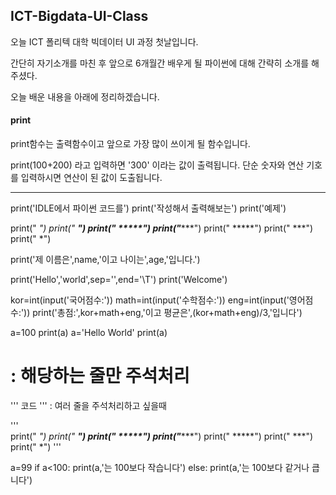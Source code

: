 ## ICT-Bigdata-UI-Class ###

오늘 ICT 폴리텍 대학 빅데이터 UI 과정 첫날입니다. 

간단히 자기소개를 마친 후 앞으로 6개월간 배우게 될 파이썬에 대해 간략히 소개를 해주셨다.

오늘 배운 내용을 아래에 정리하겠습니다.

#### print ####

print함수는 출력함수이고 앞으로 가장 많이 쓰이게 될 함수입니다.

print(100+200) 라고 입력하면 '300' 이라는 값이 출력됩니다. 단순 숫자와 연산 기호를 입력하시면 연산이 된 값이 도출됩니다.


----------------------------------------------------------------------------------------------------


print('IDLE에서 파이썬 코드를')
print('작성해서 출력해보는')
print('예제')


print("   *")
print("  ***")
print(" *****")
print("*******")
print(" *****")
print("  ***")
print("   *")



print('제 이름은',name,'이고 나이는',age,'입니다.')

print('Hello','world',sep='',end='\T')
print('Welcome')


kor=int(input('국어점수:'))
math=int(input('수학점수:'))
eng=int(input('영어점수:'))
print('총점:',kor+math+eng,'이고 평균은',(kor+math+eng)/3,'입니다')


a=100
print(a)
a='Hello World'
print(a)

# : 해당하는 줄만 주석처리


''' 코드 ''' : 여러 줄을 주석처리하고 싶을때 

'''      
print("   *")
print("  ***")
print(" *****")
print("*******")
print(" *****")
print("  ***")
print("   *")
'''


a=99
if a<100:
    print(a,'는 100보다 작습니다')
else:
    print(a,'는 100보다 같거나 큽니다')
